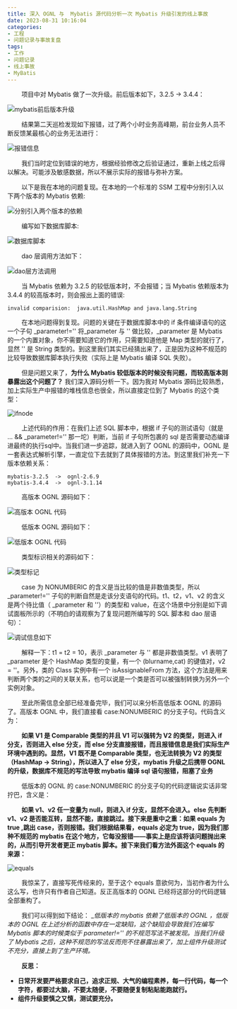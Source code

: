 ```yaml
---
title: 深入 OGNL 与  Mybatis 源代码分析一次 Mybatis 升级引发的线上事故
date: 2023-08-31 10:16:04
categories:
- 工程
- 问题记录与事故复盘
tags:
- 工作
- 问题记录
- 线上事故
- MyBatis
---
```



&ensp;&ensp;&ensp;&ensp; 项目中对 Mybatis 做了一次升级。前后版本如下，3.2.5 -> 3.4.4：

![mybatis前后版本升级](https://gitee.com/setyan/ImageHost.Gitee.IO/raw/master/%E5%B7%A5%E7%A8%8B/%E9%97%AE%E9%A2%98%E8%AE%B0%E5%BD%95%E4%B8%8E%E4%BA%8B%E6%95%85%E5%A4%8D%E7%9B%98/%E4%B8%80%E6%AC%A1Mybatis%E5%8D%87%E7%BA%A7%E5%BC%95%E5%8F%91%E7%9A%84%E7%BA%BF%E4%B8%8A%E4%BA%8B%E6%95%85/mybatis%E5%89%8D%E5%90%8E%E7%89%88%E6%9C%AC%E5%8D%87%E7%BA%A7.png)

&ensp;&ensp;&ensp;&ensp; 结果第二天巡检发现如下报错，过了两个小时业务高峰期，前台业务人员不断反馈某最核心的业务无法进行：

![报错信息](https://gitee.com/setyan/ImageHost.Gitee.IO/raw/master/%E5%B7%A5%E7%A8%8B/%E9%97%AE%E9%A2%98%E8%AE%B0%E5%BD%95%E4%B8%8E%E4%BA%8B%E6%95%85%E5%A4%8D%E7%9B%98/%E4%B8%80%E6%AC%A1Mybatis%E5%8D%87%E7%BA%A7%E5%BC%95%E5%8F%91%E7%9A%84%E7%BA%BF%E4%B8%8A%E4%BA%8B%E6%95%85/%E6%8A%A5%E9%94%99%E4%BF%A1%E6%81%AF.png)

&ensp;&ensp;&ensp;&ensp; 我们当时定位到错误的地方，根据经验修改之后验证通过，重新上线之后得以解决。可能涉及敏感数据，所以不展示实际的报错与弥补方案。

&ensp;&ensp;&ensp;&ensp; 以下是我在本地的问题复现。在本地的一个标准的 SSM 工程中分别引入以下两个版本的 Mybatis 依赖:

![分别引入两个版本的依赖](https://gitee.com/setyan/ImageHost.Gitee.IO/raw/master/%E5%B7%A5%E7%A8%8B/%E9%97%AE%E9%A2%98%E8%AE%B0%E5%BD%95%E4%B8%8E%E4%BA%8B%E6%95%85%E5%A4%8D%E7%9B%98/%E4%B8%80%E6%AC%A1Mybatis%E5%8D%87%E7%BA%A7%E5%BC%95%E5%8F%91%E7%9A%84%E7%BA%BF%E4%B8%8A%E4%BA%8B%E6%95%85/%E5%88%86%E5%88%AB%E5%BC%95%E5%85%A5%E4%B8%A4%E4%B8%AA%E7%89%88%E6%9C%AC%E7%9A%84%E4%BE%9D%E8%B5%96.png)

&ensp;&ensp;&ensp;&ensp; 编写如下数据库脚本:

![数据库脚本](https://gitee.com/setyan/ImageHost.Gitee.IO/raw/master/%E5%B7%A5%E7%A8%8B/%E9%97%AE%E9%A2%98%E8%AE%B0%E5%BD%95%E4%B8%8E%E4%BA%8B%E6%95%85%E5%A4%8D%E7%9B%98/%E4%B8%80%E6%AC%A1Mybatis%E5%8D%87%E7%BA%A7%E5%BC%95%E5%8F%91%E7%9A%84%E7%BA%BF%E4%B8%8A%E4%BA%8B%E6%95%85/%E6%95%B0%E6%8D%AE%E5%BA%93%E8%84%9A%E6%9C%AC.png)

&ensp;&ensp;&ensp;&ensp; dao 层调用方法如下：

![dao层方法调用](https://gitee.com/setyan/ImageHost.Gitee.IO/raw/master/%E5%B7%A5%E7%A8%8B/%E9%97%AE%E9%A2%98%E8%AE%B0%E5%BD%95%E4%B8%8E%E4%BA%8B%E6%95%85%E5%A4%8D%E7%9B%98/%E4%B8%80%E6%AC%A1Mybatis%E5%8D%87%E7%BA%A7%E5%BC%95%E5%8F%91%E7%9A%84%E7%BA%BF%E4%B8%8A%E4%BA%8B%E6%95%85/dao%E5%B1%82%E6%96%B9%E6%B3%95%E8%B0%83%E7%94%A8.png)

&ensp;&ensp;&ensp;&ensp; 当 Mybatis 依赖为 3.2.5 的较低版本时，不会报错；当 Mybatis 依赖版本为 3.4.4 的较高版本时，则会报出上面的错误:

```shell
invalid comparision:  java.util.HashMap and java.lang.String
```

&ensp;&ensp;&ensp;&ensp; 在本地问题得到复现。问题的关键在于数据库脚本中的 if 条件编译语句的这一个子句 _parameter!='' 将_parameter 与 '' 做比较，_parameter 是 Mybatis 的一个内置对象，你不需要知道它的作用，只需要知道他是 Map 类型的就行了，显然 '' 是 String 类型的。到这里我们其实已经猜出来了，正是因为这种不规范的比较导致数据库脚本执行失败（实际上是 Mybatis 编译 SQL 失败）。

&ensp;&ensp;&ensp;&ensp; 但是问题又来了，__为什么 Mybatis 较低版本的时候没有问题，而较高版本则暴露出这个问题了？__ 我们深入源码分析一下。因为我对 Mybatis 源码比较熟悉，加上实际生产中报错的堆栈信息也很全，所以直接定位到了 Mybatis 的这个类型：

![ifnode](https://gitee.com/setyan/ImageHost.Gitee.IO/raw/master/%E5%B7%A5%E7%A8%8B/%E9%97%AE%E9%A2%98%E8%AE%B0%E5%BD%95%E4%B8%8E%E4%BA%8B%E6%95%85%E5%A4%8D%E7%9B%98/%E4%B8%80%E6%AC%A1Mybatis%E5%8D%87%E7%BA%A7%E5%BC%95%E5%8F%91%E7%9A%84%E7%BA%BF%E4%B8%8A%E4%BA%8B%E6%95%85/ifnode.png)

&ensp;&ensp;&ensp;&ensp; 上述代码的作用：在我们上述 SQL 脚本中，根据 if 子句的测试语句（就是 ... && _parameter!='' 那一坨）判断，当前 if 子句所包裹的 sql 是否需要动态编译进最终的执行sql中。当我们进一步追踪，就进入到了 OGNL 的源码中，OGNL 是一套表达式解析引擎，一直定位下去就到了具体报错的方法。到这里我们补充一下版本依赖关系：

```shell
mybatis-3.2.5  ->  ognl-2.6.9
mybatis-3.4.4  ->  ognl-3.1.14
```

&ensp;&ensp;&ensp;&ensp; 高版本 OGNL 源码如下：

![高版本 OGNL 代码](https://gitee.com/setyan/ImageHost.Gitee.IO/raw/master/%E5%B7%A5%E7%A8%8B/%E9%97%AE%E9%A2%98%E8%AE%B0%E5%BD%95%E4%B8%8E%E4%BA%8B%E6%95%85%E5%A4%8D%E7%9B%98/%E4%B8%80%E6%AC%A1Mybatis%E5%8D%87%E7%BA%A7%E5%BC%95%E5%8F%91%E7%9A%84%E7%BA%BF%E4%B8%8A%E4%BA%8B%E6%95%85/%E9%AB%98%E7%89%88%E6%9C%ACOGNL%E4%BB%A3%E7%A0%81.png)

&ensp;&ensp;&ensp;&ensp; 低版本 OGNL 源码如下：

![低版本 OGNL 代码](https://gitee.com/setyan/ImageHost.Gitee.IO/raw/master/%E5%B7%A5%E7%A8%8B/%E9%97%AE%E9%A2%98%E8%AE%B0%E5%BD%95%E4%B8%8E%E4%BA%8B%E6%95%85%E5%A4%8D%E7%9B%98/%E4%B8%80%E6%AC%A1Mybatis%E5%8D%87%E7%BA%A7%E5%BC%95%E5%8F%91%E7%9A%84%E7%BA%BF%E4%B8%8A%E4%BA%8B%E6%95%85/%E4%BD%8E%E7%89%88%E6%9C%ACOGNL%E4%BB%A3%E7%A0%81.png)

&ensp;&ensp;&ensp;&ensp; 类型标识相关的源码如下：

![类型标记](https://gitee.com/setyan/ImageHost.Gitee.IO/raw/master/%E5%B7%A5%E7%A8%8B/%E9%97%AE%E9%A2%98%E8%AE%B0%E5%BD%95%E4%B8%8E%E4%BA%8B%E6%95%85%E5%A4%8D%E7%9B%98/%E4%B8%80%E6%AC%A1Mybatis%E5%8D%87%E7%BA%A7%E5%BC%95%E5%8F%91%E7%9A%84%E7%BA%BF%E4%B8%8A%E4%BA%8B%E6%95%85/%E7%B1%BB%E5%9E%8B%E6%A0%87%E8%AE%B0.png)

&ensp;&ensp;&ensp;&ensp; case 为 NONUMBERIC 的含义是当比较的值是非数值类型，所以 _parameter!='' 子句的判断自然是走该分支语句的代码。t1、t2，v1、v2 的含义是两个待比值（ _parameter 和 ''）的类型和 value，在这个场景中分别是如下调试面板所示的（不明白的请观察为了复现问题所编写的 SQL 脚本和 dao 层语句）：

![调试信息如下](https://gitee.com/setyan/ImageHost.Gitee.IO/raw/master/%E5%B7%A5%E7%A8%8B/%E9%97%AE%E9%A2%98%E8%AE%B0%E5%BD%95%E4%B8%8E%E4%BA%8B%E6%95%85%E5%A4%8D%E7%9B%98/%E4%B8%80%E6%AC%A1Mybatis%E5%8D%87%E7%BA%A7%E5%BC%95%E5%8F%91%E7%9A%84%E7%BA%BF%E4%B8%8A%E4%BA%8B%E6%95%85/%E8%B0%83%E8%AF%95%E4%BF%A1%E6%81%AF%E5%A6%82%E4%B8%8B.png)

&ensp;&ensp;&ensp;&ensp; 解释一下：t1 = t2 = 10，表示 _parameter 与 '' 都是非数值类型。v1 表明了 _parameter 是个 HashMap 类型的变量，有一个 (blurname,cat) 的键值对，v2 = ''。另外，类的 Class 实例中有一个 isAssignableFrom 方法，这个方法是用来判断两个类的之间的关联关系，也可以说是一个类是否可以被强制转换为另外一个实例对象。

&ensp;&ensp;&ensp;&ensp; 至此所需信息全部已经准备完毕，我们可以来分析高低版本 OGNL 的源码了。高版本 OGNL 中，我们直接看 case:NONUMBERIC 的分支子句。代码含义为：

&ensp;&ensp;&ensp;&ensp; __如果 V1 是 Comparable 类型的并且 V1 可以强转为 V2 的类型，则进入 if 分支，否则进入 else 分支，而 else 分支直接报错，而且报错信息是我们实际生产环境中遇到的。显然，V1 既不是 Comparable 类型，也无法转换为 V2 的类型（HashMap -> String），所以进入了 else 分支，mybatis 升级之后携带 OGNL 的升级，数据库不规范的写法导致 mybatis 编译 sql 语句报错，阻塞了业务__

&ensp;&ensp;&ensp;&ensp; 低版本的 OGNL 的 case:NONUMBERIC 的分支子句的代码逻辑说实话非常拧巴，含义是：

&ensp;&ensp;&ensp;&ensp; __如果 v1、v2 任一变量为 null，则进入 if 分支，显然不会进入。else 先判断v1、v2 是否能互转，显然不能，直接跳过。接下来是重中之重：如果 equals 为 true ,跳出 case，否则报错。我们根据结果看，equals 必定为 true，因为我们那种不规范的 mybatis 在这个地方，它每没报错——事实上是应该将该问题抛出来的，从而引导开发者更正 mybatis 脚本。接下来我们看方法外面这个 equals 的来源：__

![equals](https://gitee.com/setyan/ImageHost.Gitee.IO/raw/master/%E5%B7%A5%E7%A8%8B/%E9%97%AE%E9%A2%98%E8%AE%B0%E5%BD%95%E4%B8%8E%E4%BA%8B%E6%95%85%E5%A4%8D%E7%9B%98/%E4%B8%80%E6%AC%A1Mybatis%E5%8D%87%E7%BA%A7%E5%BC%95%E5%8F%91%E7%9A%84%E7%BA%BF%E4%B8%8A%E4%BA%8B%E6%95%85/equals.png%E4%B8%80%E6%AC%A1Mybatis%E5%8D%87%E7%BA%A7%E5%BC%95%E5%8F%91%E7%9A%84%E7%BA%BF%E4%B8%8A%E4%BA%8B%E6%95%85/equals.png?raw=true)

&ensp;&ensp;&ensp;&ensp; 我惊呆了，直接写死传经来的，至于这个 equals 意欲何为，当初作者为什么这么写，也许只有作者自己知道。反正高版本的 OGNL 已经将这部分的代码逻辑全部重构了。

&ensp;&ensp;&ensp;&ensp; 我们可以得到如下结论： __低版本的 mybatis 依赖了低版本的 OGNL ，低版本的 OGNL 在上述分析的函数中存在一定缺陷，这个缺陷会导致我们在编写 Mybatis 脚本的时候类似于 _parameter!='' 的不规范写法不被发现。当我们升级了 Mybatis 之后，这种不规范的写法反而兜不住暴露出来了，加上组件升级测试不充分，直接上到了生产环境。__

&ensp;&ensp;&ensp;&ensp; __反思：__
* __日常开发要严格要求自己，追求正规、大气的编程素养，每一行代码，每一个字符，都要过大脑，不要太随便，不要随便复制粘贴能跑就行。__
* __组件升级要慎之又慎，测试要充分。__














